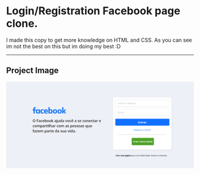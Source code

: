 # Login/Registration Facebook page clone.

I made this copy to get more knowledge on HTML and CSS. As you can see im not the best on this but im doing my best :D 

---

## Project Image

![alt text](https://github.com/DaviDemarqui/facebook-clone/blob/main/print/img01.png)
